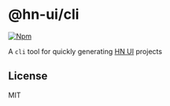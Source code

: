 # @hn-ui/cli

[![Npm](https://img.shields.io/npm/v/@hn-ui/cli)](https://www.npmjs.com/package/@hn-ui/cli)

A `cli` tool for quickly generating [HN UI](https://hn-ui.com) projects

## License

MIT
